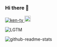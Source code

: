 ### Hi there 👋

<!--
**ken-ty/ken-ty** is a ✨ _special_ ✨ repository because its `README.md` (this file) appears on your GitHub profile.

Here are some ideas to get you started:

- 🔭 I’m currently working on ...
- 🌱 I’m currently learning ...
- 👯 I’m looking to collaborate on ...
- 🤔 I’m looking for help with ...
- 💬 Ask me about ...
- 📫 How to reach me: ...
- 😄 Pronouns: ...
- ⚡ Fun fact: ...
-->

<p align="left">
  <a href="https://github.com/ken-ty/ken-ty/">
    <img src="https://komarev.com/ghpvc/?username=ken-ty" alt="ken-ty" />
  </a>
  <a href="https://github.com/ken-ty">
    <img height="20" src="https://img.shields.io/github/followers/ken-ty?label=follow&logo=github&style=flat" />
  </a>
<!--   <a href="https://stackoverflow.com/users/15761443/ken-tokura">
    <img height="20" src="https://img.shields.io/stackexchange/stackoverflow/r/15761443?label=StackOverflow&logo=stack-overflow&style=flat" />
  </a> -->
</p>

![LGTM](https://image.lgtmoon.dev/225707)

![github-readme-stats](https://github-readme-stats.vercel.app/api?username=ken-ty&count_private=true)
